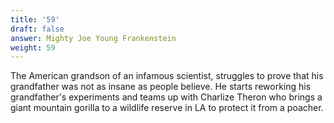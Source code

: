 ```yaml
---
title: '59'
draft: false
answer: Mighty Joe Young Frankenstein
weight: 59
---
```

The American grandson of an infamous scientist, struggles to prove that his grandfather was not as insane as people believe. He starts reworking his grandfather's experiments and teams up with Charlize Theron who brings a giant mountain gorilla to a wildlife reserve in LA to protect it from a poacher.